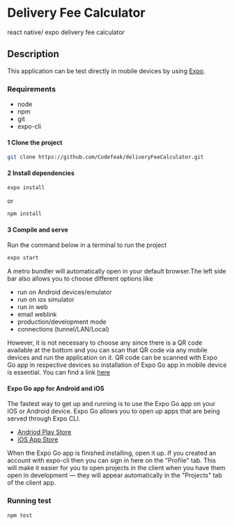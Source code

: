 # Delivery Fee Calculator
react native/ expo delivery fee calculator 

## Description
This application can be test directly in mobile devices by using [Expo](https://docs.expo.dev/).

### Requirements

* node
* npm
* git
* expo-cli

#### 1 Clone the project
```bash
git clone https://github.com/Codefeak/deliveryFeeCalculator.git
```

#### 2 Install dependencies
```bash
expo install
```
or
```bash
npm install
```
#### 3 Compile and serve
Run the command below in a terminal to run the project 
```bash
expo start
```
A metro bundler will automatically open in your default browser.The left side bar also allows you to choose different options like
* run on Android devices/emulator
* run on ios simulator
* run in web
* email weblink
* production/development mode
* connections (tunnel/LAN/Local)

However, it is not necessary to choose any since there is a QR code available at the bottom and you can scan that QR code via any mobile devices and run the application on it. QR code can be scanned with Expo Go app in respective devices so installation of Expo Go app in mobile device is essential. You can find a link [here](https://expo.dev/client)

#### Expo Go app for Android and iOS
The fastest way to get up and running is to use the Expo Go app on your iOS or Android device. Expo Go allows you to open up apps that are being served through Expo CLI.

* [Andriod Play Store](https://play.google.com/store/apps/details?id=host.exp.exponent)
* [iOS App Store](https://itunes.com/apps/exponent)

When the Expo Go app is finished installing, open it up. If you created an account with expo-cli then you can sign in here on the "Profile" tab. This will make it easier for you to open projects in the client when you have them open in development — they will appear automatically in the "Projects" tab of the client app.

### Running test
```bash
npm test
```



